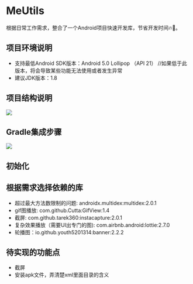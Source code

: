 # MeUtils
根据日常工作需求，整合了一个Android项目快速开发库，节省开发时间🔥🤝。

## 项目环境说明
* 支持最低Android SDK版本：Android 5.0 Lollipop （API 21）    //如果低于此版本，将会导致某些功能无法使用或者发生异常
* 建议JDK版本：1.8

## 项目结构说明
![](https://cdn.nlark.com/yuque/0/2022/jpeg/480768/1654045773280-851b11a9-46bc-41a3-a7da-54b083bd5a76.jpeg)

## Gradle集成步骤
[![](https://jitpack.io/v/hepingdev/MeUtils.svg)](https://jitpack.io/#hepingdev/MeUtils)

## 初始化

## 根据需求选择依赖的库
* 超过最大方法数限制的问题: androidx.multidex:multidex:2.0.1
* gif图播放: com.github.Cutta:GifView:1.4
* 截屏: com.github.tarek360:instacapture:2.0.1
* 复杂效果播放（需要UI出专门的图): com.airbnb.android:lottie:2.7.0
* 轮播图：io.github.youth5201314:banner:2.2.2

## 待实现的功能点
* 截屏
* 安装apk文件，弄清楚xml里面目录的含义
